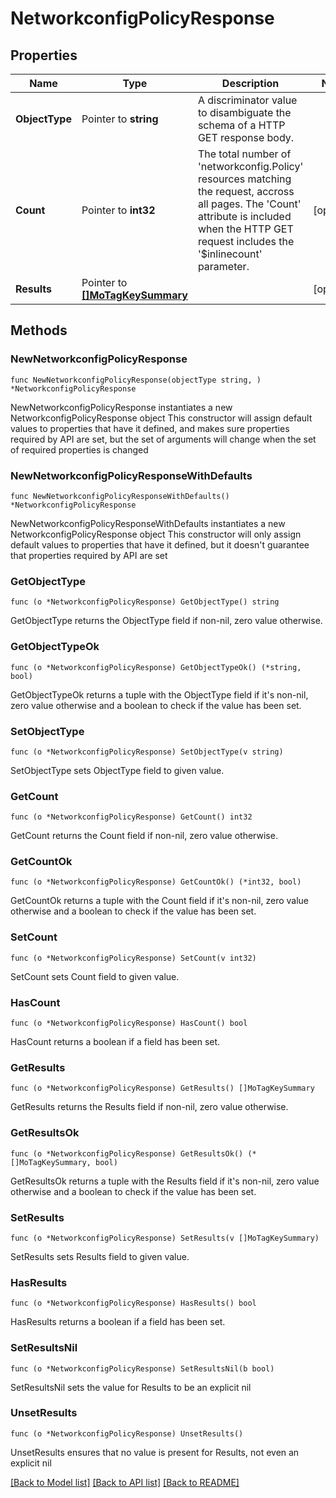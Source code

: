 # NetworkconfigPolicyResponse

## Properties

Name | Type | Description | Notes
------------ | ------------- | ------------- | -------------
**ObjectType** | Pointer to **string** | A discriminator value to disambiguate the schema of a HTTP GET response body. | 
**Count** | Pointer to **int32** | The total number of &#39;networkconfig.Policy&#39; resources matching the request, accross all pages. The &#39;Count&#39; attribute is included when the HTTP GET request includes the &#39;$inlinecount&#39; parameter. | [optional] 
**Results** | Pointer to [**[]MoTagKeySummary**](mo.TagKeySummary.md) |  | [optional] 

## Methods

### NewNetworkconfigPolicyResponse

`func NewNetworkconfigPolicyResponse(objectType string, ) *NetworkconfigPolicyResponse`

NewNetworkconfigPolicyResponse instantiates a new NetworkconfigPolicyResponse object
This constructor will assign default values to properties that have it defined,
and makes sure properties required by API are set, but the set of arguments
will change when the set of required properties is changed

### NewNetworkconfigPolicyResponseWithDefaults

`func NewNetworkconfigPolicyResponseWithDefaults() *NetworkconfigPolicyResponse`

NewNetworkconfigPolicyResponseWithDefaults instantiates a new NetworkconfigPolicyResponse object
This constructor will only assign default values to properties that have it defined,
but it doesn't guarantee that properties required by API are set

### GetObjectType

`func (o *NetworkconfigPolicyResponse) GetObjectType() string`

GetObjectType returns the ObjectType field if non-nil, zero value otherwise.

### GetObjectTypeOk

`func (o *NetworkconfigPolicyResponse) GetObjectTypeOk() (*string, bool)`

GetObjectTypeOk returns a tuple with the ObjectType field if it's non-nil, zero value otherwise
and a boolean to check if the value has been set.

### SetObjectType

`func (o *NetworkconfigPolicyResponse) SetObjectType(v string)`

SetObjectType sets ObjectType field to given value.


### GetCount

`func (o *NetworkconfigPolicyResponse) GetCount() int32`

GetCount returns the Count field if non-nil, zero value otherwise.

### GetCountOk

`func (o *NetworkconfigPolicyResponse) GetCountOk() (*int32, bool)`

GetCountOk returns a tuple with the Count field if it's non-nil, zero value otherwise
and a boolean to check if the value has been set.

### SetCount

`func (o *NetworkconfigPolicyResponse) SetCount(v int32)`

SetCount sets Count field to given value.

### HasCount

`func (o *NetworkconfigPolicyResponse) HasCount() bool`

HasCount returns a boolean if a field has been set.

### GetResults

`func (o *NetworkconfigPolicyResponse) GetResults() []MoTagKeySummary`

GetResults returns the Results field if non-nil, zero value otherwise.

### GetResultsOk

`func (o *NetworkconfigPolicyResponse) GetResultsOk() (*[]MoTagKeySummary, bool)`

GetResultsOk returns a tuple with the Results field if it's non-nil, zero value otherwise
and a boolean to check if the value has been set.

### SetResults

`func (o *NetworkconfigPolicyResponse) SetResults(v []MoTagKeySummary)`

SetResults sets Results field to given value.

### HasResults

`func (o *NetworkconfigPolicyResponse) HasResults() bool`

HasResults returns a boolean if a field has been set.

### SetResultsNil

`func (o *NetworkconfigPolicyResponse) SetResultsNil(b bool)`

 SetResultsNil sets the value for Results to be an explicit nil

### UnsetResults
`func (o *NetworkconfigPolicyResponse) UnsetResults()`

UnsetResults ensures that no value is present for Results, not even an explicit nil

[[Back to Model list]](../README.md#documentation-for-models) [[Back to API list]](../README.md#documentation-for-api-endpoints) [[Back to README]](../README.md)


